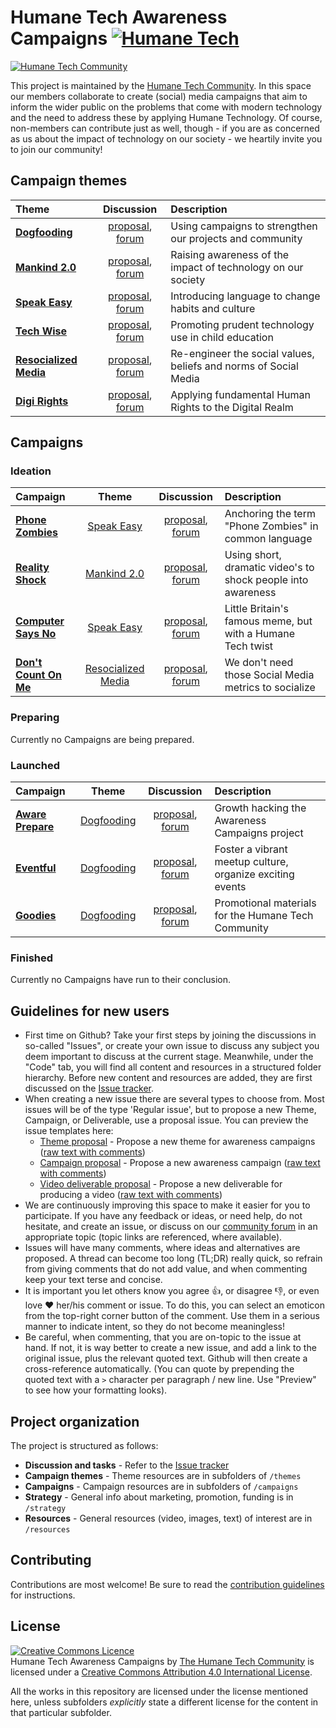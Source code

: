 # Humane Tech Awareness Campaigns [![Humane Tech](https://raw.githubusercontent.com/engagingspaces/awesome-humane-tech/master/humane-tech-badge.svg?sanitize=true)](https://github.com/engagingspaces/awesome-humane-tech)

[![Humane Tech Community](https://raw.githubusercontent.com/humanetech-community/humanetech-community-artwork/master/community-artwork/logos/humanetech-community-logo.svg?sanitize=true)](https://humanetech.community)

This project is maintained by the [Humane Tech Community](https://community.humanetech.com). In this space our members collaborate to create (social) media campaigns that aim to inform the wider public on the problems that come with modern technology and the need to address these by applying Humane Technology. Of course, non-members can contribute just as well, though - if you are as concerned as us about the impact of technology on our society - we heartily invite you to join our community!

## Campaign themes

| Theme | Discussion | Description |
| :--- | :---: | :--- |
| [**Dogfooding**](themes/dogfooding) | [proposal](https://github.com/humanetech-community/humanetech-community-awareness/issues/20), [forum](https://community.humanetech.com/t/dogfooding-using-campaigns-to-strengthen-our-projects-and-community/2825) | Using campaigns to strengthen our projects and community |
| [**Mankind 2.0**](themes/mankind-2.0) | [proposal](https://github.com/humanetech-community/humanetech-community-awareness/issues/1), [forum](https://community.humanetech.com/t/humanity-2-0-campaign-theme-making-people-aware-how-technology-impacts-their-lives/2785) | Raising awareness of the impact of technology on our society |
| [**Speak Easy**](themes/speak-easy) | [proposal](https://github.com/humanetech-community/humanetech-community-awareness/issues/19), [forum](https://community.humanetech.com/t/speak-easy-campaign-theme-introducing-language-to-change-habits-and-culture/2786) | Introducing language to change habits and culture |
| [**Tech Wise**](themes/tech-wise) | [proposal](https://github.com/humanetech-community/humanetech-community-awareness/issues/41), [forum](https://community.humanetech.com/t/tech-wise-campaign-theme-promoting-prudent-technology-use-in-child-education/2772) | Promoting prudent technology use in child education |
| [**Resocialized Media**](themes/resocialized-media) | [proposal](https://github.com/humanetech-community/humanetech-community-awareness/issues/61), [forum](https://community.humanetech.com/t/resocialized-media-theme-re-engineer-values-beliefs-and-norms-of-social-media/3009) | Re-engineer the social values, beliefs and norms of Social Media |
| [**Digi Rights**](themes/digi-rights) | [proposal](https://github.com/humanetech-community/humanetech-community-awareness/issues/64), [forum](https://community.humanetech.com/t/digi-rights-applying-fundamental-human-rights-to-the-digital-realm/492) | Applying fundamental Human Rights to the Digital Realm |

## Campaigns

### Ideation

| Campaign | Theme | Discussion | Description |
| :--- | :---: | :---: | :--- |
| [**Phone Zombies**](campaigns/phone-zombies) | [Speak Easy](themes/speak-easy/README.md) | [proposal](https://github.com/humanetech-community/humanetech-community-awareness/issues/25), [forum](https://community.humanetech.com/t/phone-zombies-campaign-anchoring-the-term-phone-zombies-in-common-language/2710) | Anchoring the term "Phone Zombies" in common language |
| [**Reality Shock**](campaigns/reality-shock) | [Mankind 2.0](themes/mankind-2.0/README.md) | [proposal](https://github.com/humanetech-community/humanetech-community-awareness/issues/7), [forum](https://community.humanetech.com/t/reality-shock-campaign-producing-short-dramatic-videos-to-raise-awareness/2767) | Using short, dramatic video's to shock people into awareness |
| [**Computer Says No**](campaigns/computer-says-no) | [Speak Easy](themes/speak-easy/README.md) | [proposal](https://github.com/humanetech-community/humanetech-community-awareness/issues/28), [forum](https://community.humanetech.com/t/computer-says-no-little-britains-famous-meme-but-with-a-humane-tech-twist/2845) | Little Britain's famous meme, but with a Humane Tech twist |
| [**Don't Count On Me**](campaigns/dont-count-on-me) | [Resocialized Media](themes/resocialized-media/README.md) | [proposal](https://github.com/humanetech-community/humanetech-community-awareness/issues/60), [forum](https://community.humanetech.com/t/dont-count-on-me-campaign-we-dont-need-those-social-media-metrics-to-socialize/3010) | We don't need those Social Media metrics to socialize |

### Preparing

Currently no Campaigns are being prepared.

### Launched

| Campaign | Theme | Discussion | Description |
| :--- | :---: | :---: | :--- |
| [**Aware Prepare**](campaigns/aware-prepare) | [Dogfooding](themes/dogfooding/README.md) | [proposal](https://github.com/humanetech-community/humanetech-community-awareness/issues/24), [forum](https://community.humanetech.com/t/phone-zombies-campaign-anchoring-the-term-phone-zombies-in-common-language/2710) | Growth hacking the Awareness Campaigns project |
| [**Eventful**](campaigns/eventful) | [Dogfooding](themes/dogfooding/README.md) | [proposal](https://github.com/humanetech-community/humanetech-community-awareness/issues/62), [forum](https://community.humanetech.com/t/eventful-campaign-foster-a-vibrant-meetup-culture-organize-exciting-events/3024) | Foster a vibrant meetup culture, organize exciting events |
| [**Goodies**](campaigns/goodies) | [Dogfooding](themes/dogfooding/README.md) | [proposal](https://github.com/humanetech-community/humanetech-community-awareness/issues/65), [forum](https://community.humanetech.com/t/goodies-promotional-materials-for-the-humane-tech-community/3222) | Promotional materials for the Humane Tech Community |

### Finished

Currently no Campaigns have run to their conclusion.

## Guidelines for new users

- First time on Github? Take your first steps by joining the discussions in so-called "Issues", or create your own issue to discuss any subject you deem important to discuss at the current stage. Meanwhile, under the "Code" tab, you will find all content and resources in a structured folder hierarchy. Before new content and resources are added, they are first discussed on the [Issue tracker](https://github.com/humanetech-community/humanetech-community-awareness/issues).
- When creating a new issue there are several types to choose from. Most issues will be of the type 'Regular issue', but to propose a new Theme, Campaign, or Deliverable, use a proposal issue. You can preview the issue templates here:
  - [Theme proposal](.github/ISSUE_TEMPLATE/theme-proposal.md) - Propose a new theme for awareness campaigns ([raw text with comments](https://raw.githubusercontent.com/humanetech-community/humanetech-community-awareness/master/.github/ISSUE_TEMPLATE/theme-proposal.md))
  - [Campaign proposal](.github/ISSUE_TEMPLATE/campaign-proposal.md) - Propose a new awareness campaign ([raw text with comments](https://raw.githubusercontent.com/humanetech-community/humanetech-community-awareness/master/.github/ISSUE_TEMPLATE/campaign-proposal.md))
  - [Video deliverable proposal](.github/ISSUE_TEMPLATE/video-deliverable-proposal.md) - Propose a new deliverable for producing a video ([raw text with comments](https://raw.githubusercontent.com/humanetech-community/humanetech-community-awareness/master/.github/ISSUE_TEMPLATE/video-deliverable-proposal.md))
- We are continuously improving this space to make it easier for you to participate. If you have any feedback or ideas, or need help, do not hesitate, and create an issue, or discuss on our [community forum](https://community.humanetech.com) in an appropriate topic (topic links are referenced, where available).
- Issues will have many comments, where ideas and alternatives are proposed. A thread can become too long (TL;DR) really quick, so refrain from giving comments that do not add value, and when commenting keep your text terse and concise.
- It is important you let others know you agree :+1:, or disagree :-1:, or even love :heart: her/his comment or issue. To do this, you can select an emoticon from the top-right corner button of the comment. Use them in a serious manner to indicate intent, so they do not become meaningless!
- Be careful, when commenting, that you are on-topic to the issue at hand. If not, it is way better to create a new issue, and add a link to the original issue, plus the relevant quoted text. Github will then create a cross-reference automatically. (You can quote by prepending the quoted text with a `>` character per paragraph / new line. Use "Preview" to see how your formatting looks).

## Project organization

The project is structured as follows:

- **Discussion and tasks** - Refer to the [Issue tracker](https://github.com/humanetech-community/humanetech-community-awareness/issues)
- **Campaign themes** - Theme resources are in subfolders of `/themes`
- **Campaigns** - Campaign resources are in subfolders of `/campaigns`
- **Strategy** - General info about marketing, promotion, funding is in `/strategy`
- **Resources** - General resources (video, images, text) of interest are in `/resources`

## Contributing

Contributions are most welcome! Be sure to read the [contribution guidelines](contributing.md) for instructions.

## License

<a rel="license" href="http://creativecommons.org/licenses/by/4.0/"><img alt="Creative Commons Licence" style="border-width:0" src="https://i.creativecommons.org/l/by/4.0/88x31.png" /></a><br /><span xmlns:dct="http://purl.org/dc/terms/" property="dct:title">Humane Tech Awareness Campaigns</span> by <a xmlns:cc="http://creativecommons.org/ns#" href="https://humanetech.community" property="cc:attributionName" rel="cc:attributionURL">The Humane Tech Community</a> is licensed under a <a rel="license" href="http://creativecommons.org/licenses/by/4.0/">Creative Commons Attribution 4.0 International License</a>.

All the works in this repository are licensed under the license mentioned here, unless subfolders _explicitly_ state a different license for the content in that particular subfolder.
